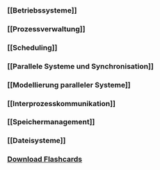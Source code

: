 ### [[Betriebssysteme]]

### [[Prozessverwaltung]]
### [[Scheduling]]

### [[Parallele Systeme und Synchronisation]]
### [[Modellierung paralleler Systeme]]
### [[Interprozesskommunikation]]
### [[Speichermanagement]]
### [[Dateisysteme]]
### <a href ="./GBS.apkg" download>Download Flashcards</a>
